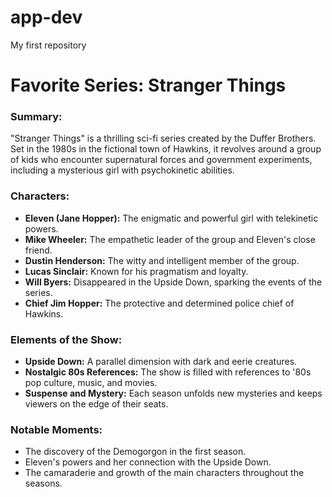 # app-dev
My first repository

# **Favorite Series: Stranger Things**

### Summary:
"Stranger Things" is a thrilling sci-fi series created by the Duffer Brothers. Set in the 1980s in the fictional town of Hawkins, it revolves around a group of kids who encounter supernatural forces and government experiments, including a mysterious girl with psychokinetic abilities.

### Characters:
- **Eleven (Jane Hopper):** The enigmatic and powerful girl with telekinetic powers.
- **Mike Wheeler:** The empathetic leader of the group and Eleven's close friend.
- **Dustin Henderson:** The witty and intelligent member of the group.
- **Lucas Sinclair:** Known for his pragmatism and loyalty.
- **Will Byers:** Disappeared in the Upside Down, sparking the events of the series.
- **Chief Jim Hopper:** The protective and determined police chief of Hawkins.

### Elements of the Show:
- **Upside Down:** A parallel dimension with dark and eerie creatures.
- **Nostalgic 80s References:** The show is filled with references to '80s pop culture, music, and movies.
- **Suspense and Mystery:** Each season unfolds new mysteries and keeps viewers on the edge of their seats.

### Notable Moments:
- The discovery of the Demogorgon in the first season.
- Eleven's powers and her connection with the Upside Down.
- The camaraderie and growth of the main characters throughout the seasons.
